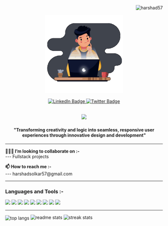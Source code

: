 <p align="right">   
<img src="https://komarev.com/ghpvc/?username=harshad57&label=Profile%20views&color=0e75b6&style=for-the-badge" alt="harshad57" />
</p>

<div align="center">
    <img width="250px" src="gif.gif" alt="Banner Image">
    <p align="center">
<a href="https://www.linkedin.com/in/harshad-solkar">
    <img src="https://img.shields.io/badge/LinkedIn-%230077B5.svg?style=for-the-badge&logo=Linkedin&logoColor=white" alt="LinkedIn Badge" />
  </a> 
 <a href="https://twitter.com/Harshad_57">
    <img src="https://img.shields.io/badge/Twitter-white?style=for-the-badge&logo=X&logoColor=black" alt="Twitter Badge" />
  </a> 
</p>
</div>

<div>
    <h2 align=center >
   <img src="https://readme-typing-svg.herokuapp.com/?font=Righteous&size=30&center=true&vCenter=true&duration=4000&lines=Hi+👋+,+i'm+Harshad+Solkar;" >
    </h2>
    <h4 align="center">"Transforming creativity and logic into seamless, responsive user experiences through innovative design and development"
</h4>
</div>

<hr>

<div>
    <p> <strong>👨🏻‍💻 I’m looking to collaborate on :-</strong><br>--- Fullstack projects</p>
    <p> <strong>📫 How to reach me :-</strong><br>--- harshadsolkar57@gmail.com</p>
</div>

<hr>

<h3 align="left">Languages and Tools :-</h3>
<p align="left"> 
<img src="https://img.shields.io/badge/HTML-%23e34c26?style=for-the-badge&logo=Html5&logoColor=%23fff&logoSize=auto"> 
<img src="https://img.shields.io/badge/CSS-blue?style=for-the-badge&logo=Css3&logoSize=auto"> 
 <img src="https://camo.githubusercontent.com/29d02b3669d6450d67e043cf5909e740dcb94c1e2306d88ac48b15b4ec55dc65/68747470733a2f2f696d672e736869656c64732e696f2f62616467652f6a6176617363726970742d2532333332333333302e7376673f7374796c653d666f722d7468652d6261646765266c6f676f3d6a617661736372697074266c6f676f436f6c6f723d253233463744463145">
<img src="https://img.shields.io/badge/Git-black?style=for-the-badge&logo=Git&logoSize=auto">
<img src="https://img.shields.io/badge/MYSQL-darkblue?style=for-the-badge&logo=MySql&logoColor=rgb(255%2C255%2C255)&logoSize=auto">
<img src="https://img.shields.io/badge/Vercel-black?style=for-the-badge&logo=vercel">
<img src="https://img.shields.io/badge/Programming-%230056b3?style=for-the-badge&logo=C&logoColor=white">
<img src="https://img.shields.io/badge/Tailwind%20CSS-%23112240?style=for-the-badge&logo=tailwindcss&logoColor=%2338BDF8&logoSize=auto">
<img src="https://img.shields.io/badge/react-%2320232a.svg?style=for-the-badge&logo=react&logoColor=%2361DAFB">
</p>

<hr>

 <img width=325 align="center" src="https://github-readme-stats-salesp07.vercel.app/api/top-langs/?username=harshad57&layout=compact&theme=react&border_radius=10&size_weight=0.5&count_weight=0.5&exclude_repo=github-readme-stats" alt="top langs" />
  <img width=395 src="https://github-readme-stats-salesp07.vercel.app/api?username=harshad57&count_private=true&show_icons=true&theme=react&rank_icon=github&border_radius=10" alt="readme stats" />
  <img width=400 src="https://github-readme-streak-stats-salesp07.vercel.app/?user=harshad57&count_private=true&theme=react&border_radius=10" alt="streak stats"/>

